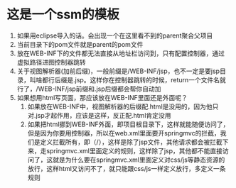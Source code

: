 # 这是一个ssm的模板

1. 如果用eclipse导入的话。会出现一个在这里看不到的parent聚合父项目
2. 当前目录下的pom文件就是parent的pom文件
3. 放在WEB-INF下的文件都无法直接从地址栏访问到，只有配置控制器，通过虚拟路径进图控制器跳转
4. 关于视图解析器(加前后缀)，一般前缀是/WEB-INF/jsp，也不一定是要jsp目录，叫啥都行后缀是.jsp。这样你在控制器跳转的时候，return一个文件名就行了，/WEB-INF/jsp前缀和.jsp后缀都会帮你自动加
5. 如果想用html写页面，那应该放在WEB-INF里面还是外面呢？
   1. 如果放在WEB-INF中，视图解析器的后缀配.html是没用的，因为他只对.jsp才起作用，应该是这样，反正配.html肯定没用
   2. 如果把html挪到WEB-INF外面，即项目根目录下，这样就能随便访问了，但是因为你要用控制器，所以在web.xml里面要开springmvc的拦截，我们是定义拦截所有，即（/），这样是除了jsp文件，其他请求都会被拦截下来，走springmvc.xml里面定义的规则，这样除了jsp，其他都不能直接访问了，这就是为什么要在springmvc.xml里面定义对css/js等静态资源的放行，这样html又访问不了，就只能跟css/js一样定义放行，多定义一条规则

